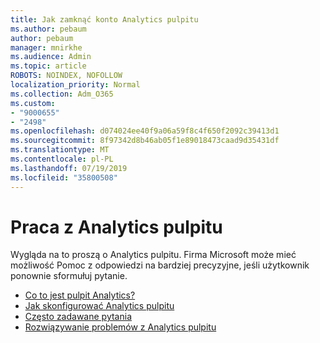 ```yaml
---
title: Jak zamknąć konto Analytics pulpitu
ms.author: pebaum
author: pebaum
manager: mnirkhe
ms.audience: Admin
ms.topic: article
ROBOTS: NOINDEX, NOFOLLOW
localization_priority: Normal
ms.collection: Adm_O365
ms.custom:
- "9000655"
- "2498"
ms.openlocfilehash: d074024ee40f9a06a59f8c4f650f2092c39413d1
ms.sourcegitcommit: 8f97342d8b46ab05f1e89018473caad9d35431df
ms.translationtype: MT
ms.contentlocale: pl-PL
ms.lasthandoff: 07/19/2019
ms.locfileid: "35800508"
---
```

# <a name="working-with-desktop-analytics"></a>Praca z Analytics pulpitu

Wygląda na to proszą o Analytics pulpitu. Firma Microsoft może mieć możliwość Pomoc z odpowiedzi na bardziej precyzyjne, jeśli użytkownik ponownie sformułuj pytanie.

- [Co to jest pulpit Analytics?](https://docs.microsoft.com/sccm/desktop-analytics/overview)
- [Jak skonfigurować Analytics pulpitu](https://docs.microsoft.com/sccm/desktop-analytics/set-up)
- [Często zadawane pytania](https://docs.microsoft.com/sccm/desktop-analytics/faq)
- [Rozwiązywanie problemów z Analytics pulpitu](https://docs.microsoft.com/sccm/desktop-analytics/troubleshooting)